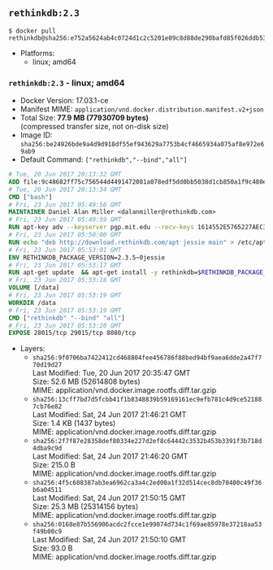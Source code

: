 ## `rethinkdb:2.3`

```console
$ docker pull rethinkdb@sha256:e752a5624ab4c0724d1c2c5201e09c8d88de290bafd85f026ddb53cc21a31717
```

-	Platforms:
	-	linux; amd64

### `rethinkdb:2.3` - linux; amd64

-	Docker Version: 17.03.1-ce
-	Manifest MIME: `application/vnd.docker.distribution.manifest.v2+json`
-	Total Size: **77.9 MB (77930709 bytes)**  
	(compressed transfer size, not on-disk size)
-	Image ID: `sha256:be24926bde9a4d9d918df55ef943629a7753b4cf4665934a075af8e972e69ab9`
-	Default Command: `["rethinkdb","--bind","all"]`

```dockerfile
# Tue, 20 Jun 2017 20:13:32 GMT
ADD file:9c48682ff75c756544d4491472081a078edf5dd0bb5038d1cb850a1f9c480e3e in / 
# Tue, 20 Jun 2017 20:13:34 GMT
CMD ["bash"]
# Fri, 23 Jun 2017 05:49:56 GMT
MAINTAINER Daniel Alan Miller <dalanmiller@rethinkdb.com>
# Fri, 23 Jun 2017 05:49:59 GMT
RUN apt-key adv --keyserver pgp.mit.edu --recv-keys 1614552E5765227AEC39EFCFA7E00EF33A8F2399
# Fri, 23 Jun 2017 05:50:00 GMT
RUN echo "deb http://download.rethinkdb.com/apt jessie main" > /etc/apt/sources.list.d/rethinkdb.list
# Fri, 23 Jun 2017 05:53:01 GMT
ENV RETHINKDB_PACKAGE_VERSION=2.3.5~0jessie
# Fri, 23 Jun 2017 05:53:17 GMT
RUN apt-get update 	&& apt-get install -y rethinkdb=$RETHINKDB_PACKAGE_VERSION 	&& rm -rf /var/lib/apt/lists/*
# Fri, 23 Jun 2017 05:53:18 GMT
VOLUME [/data]
# Fri, 23 Jun 2017 05:53:19 GMT
WORKDIR /data
# Fri, 23 Jun 2017 05:53:19 GMT
CMD ["rethinkdb" "--bind" "all"]
# Fri, 23 Jun 2017 05:53:20 GMT
EXPOSE 28015/tcp 29015/tcp 8080/tcp
```

-	Layers:
	-	`sha256:9f0706ba7422412cd468804fee456786f88bed94bf9aea6dde2a47f770d19d27`  
		Last Modified: Tue, 20 Jun 2017 20:35:47 GMT  
		Size: 52.6 MB (52614808 bytes)  
		MIME: application/vnd.docker.image.rootfs.diff.tar.gzip
	-	`sha256:13cff7bd7d5fcbb41f1b8348839b59169161ec9efb781c4d9ce521887cb76e82`  
		Last Modified: Sat, 24 Jun 2017 21:46:21 GMT  
		Size: 1.4 KB (1437 bytes)  
		MIME: application/vnd.docker.image.rootfs.diff.tar.gzip
	-	`sha256:2f7f87e28358def80334e227d2ef8c64442c3532b453b3391f3b718d4dba9c9d`  
		Last Modified: Sat, 24 Jun 2017 21:46:20 GMT  
		Size: 215.0 B  
		MIME: application/vnd.docker.image.rootfs.diff.tar.gzip
	-	`sha256:4f5c608387ab3ea6962ca3a4c2ed00a1f32d514cec8db70400c49f36b6a04511`  
		Last Modified: Sat, 24 Jun 2017 21:50:15 GMT  
		Size: 25.3 MB (25314156 bytes)  
		MIME: application/vnd.docker.image.rootfs.diff.tar.gzip
	-	`sha256:0168e87b556906acdc2fcce1e99074d734c1f69ae85978e37218aa53f49b00c9`  
		Last Modified: Sat, 24 Jun 2017 21:50:10 GMT  
		Size: 93.0 B  
		MIME: application/vnd.docker.image.rootfs.diff.tar.gzip
